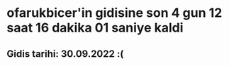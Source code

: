 # ofarukbicer'in gidisine son 4 gun 12 saat 16 dakika 01 saniye kaldi

## Gidis tarihi: 30.09.2022 :(